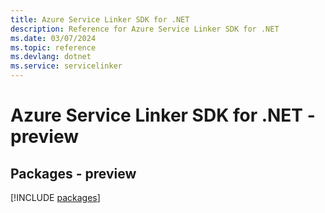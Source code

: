 ```yaml
---
title: Azure Service Linker SDK for .NET
description: Reference for Azure Service Linker SDK for .NET
ms.date: 03/07/2024
ms.topic: reference
ms.devlang: dotnet
ms.service: servicelinker
---
```

# Azure Service Linker SDK for .NET - preview
## Packages - preview
[!INCLUDE [packages](service-linker-index.md)]